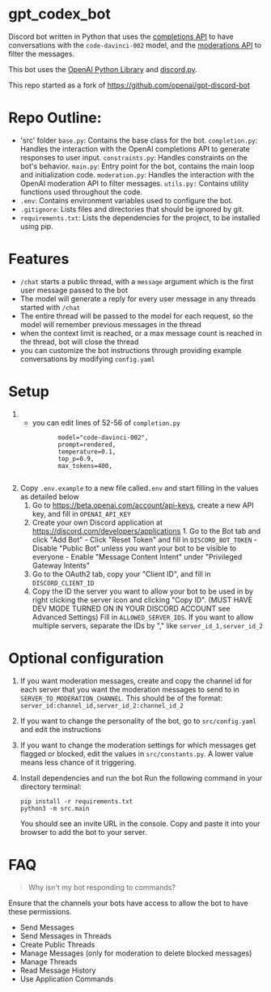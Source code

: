 # gpt_codex_bot

Discord bot written in Python that uses the [completions API](https://beta.openai.com/docs/api-reference/completions) to have conversations with the `code-davinci-002` model, and the [moderations API](https://beta.openai.com/docs/api-reference/moderations) to filter the messages.

This bot uses the [OpenAI Python Library](https://github.com/openai/openai-python) and [discord.py](https://discordpy.readthedocs.io/).

This repo started as a fork of https://github.com/openai/gpt-discord-bot 

# Repo Outline:

- 'src' folder
    `base.py`: Contains the base class for the bot.
    `completion.py`: Handles the interaction with the OpenAI completions API to generate responses to user input.
    `constraints.py`: Handles constraints on the bot's behavior.
    `main.py`: Entry point for the bot, contains the main loop and initialization code.
    `moderation.py`: Handles the interaction with the OpenAI moderation API to filter messages.
    `utils.py:` Contains utility functions used throughout the code.
- `.env`: Contains environment variables used to configure the bot.
- `.gitignore`: Lists files and directories that should be ignored by git.
- `requirements.txt`: Lists the dependencies for the project, to be installed using pip.



# Features

- `/chat` starts a public thread, with a `message` argument which is the first user message passed to the bot
- The model will generate a reply for every user message in any threads started with `/chat`
- The entire thread will be passed to the model for each request, so the model will remember previous messages in the thread
- when the context limit is reached, or a max message count is reached in the thread, bot will close the thread
- you can customize the bot instructions through providing example conversations by modifying `config.yaml`

# Setup

1. - you can edit lines of 52-56 of `completion.py`
     ```
            model="code-davinci-002",
            prompt=rendered,
            temperature=0.1,
            top_p=0.9,
            max_tokens=400,
    ```
2. Copy `.env.example` to a new file called`.env` and start filling in the values as detailed below
    1. Go to https://beta.openai.com/account/api-keys, create a new API key, and fill in `OPENAI_API_KEY`
    2. Create your own Discord application at https://discord.com/developers/applications
        	1. Go to the Bot tab and click "Add Bot"
            - Click "Reset Token" and fill in `DISCORD_BOT_TOKEN`
            - Disable "Public Bot" unless you want your bot to be visible to everyone
            - Enable "Message Content Intent" under "Privileged Gateway Intents"
    3. Go to the OAuth2 tab, copy your "Client ID", and fill in `DISCORD_CLIENT_ID`
    4. Copy the ID the server you want to allow your bot to be used in by right clicking the server icon and clicking "Copy ID". (MUST HAVE DEV MODE TURNED ON IN YOUR DISCORD ACCOUNT see Advanced Settings)
    Fill in `ALLOWED_SERVER_IDS`. If you want to allow multiple servers, separate the IDs by "," like `server_id_1,server_id_2`

# Optional configuration

1. If you want moderation messages, create and copy the channel id for each server that you want the moderation messages to send to in `SERVER_TO_MODERATION_CHANNEL`. This should be of the format: `server_id:channel_id,server_id_2:channel_id_2`
2. If you want to change the personality of the bot, go to `src/config.yaml` and edit the instructions
3. If you want to change the moderation settings for which messages get flagged or blocked, edit the values in `src/constants.py`. A lower value means less chance of it triggering.


4. Install dependencies and run the bot
    Run the following command in your directory terminal:
    ```
    pip install -r requirements.txt
    python3 -m src.main
    ```
    You should see an invite URL in the console. Copy and paste it into your browser to add the bot to your server.

# FAQ

> Why isn't my bot responding to commands?

Ensure that the channels your bots have access to allow the bot to have these permissions.
- Send Messages
- Send Messages in Threads
- Create Public Threads
- Manage Messages (only for moderation to delete blocked messages)
- Manage Threads
- Read Message History
- Use Application Commands

